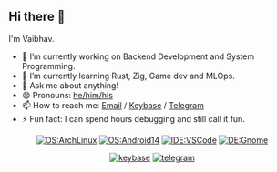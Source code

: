 ## Hi there 👋

<!--
**vaibhavsijaria/vaibhavsijaria** is a ✨ _special_ ✨ repository because its `README.md` (this file) appears on your GitHub profile.

Here are some ideas to get you started:

- 🔭 I’m currently working on ...
- 🌱 I’m currently learning ...
- 👯 I’m looking to collaborate on ...
- 🤔 I’m looking for help with ...
- 💬 Ask me about ...
- 📫 How to reach me: ...
- 😄 Pronouns: ...
- ⚡ Fun fact: ...
-->


I'm Vaibhav.

- 🔭 I’m currently working on Backend Development and System Programming.
- 🌱 I’m currently learning Rust, Zig, Game dev and MLOps.
- 💬 Ask me about anything!
- 😄 Pronouns: [he/him/his]([https://pronoun.is/she](https://en.wikipedia.org/wiki/He_(pronoun)))
- 📫 How to reach me: [Email](mailto:vaibhav@national.shitposting.agency) / [Keybase](https://keybase.io/vaibhav00) / [Telegram](https://t.me/hereticSage)
- ⚡ Fun fact: I can spend hours debugging and still call it fun.

<div align="center">

  [![OS:ArchLinux](https://img.shields.io/badge/OS-ArchLinux-blue?style=flat-square&logo=arch-linux)](https://archlinux.org)
  [![OS:Android14](https://img.shields.io/badge/OS-Android14-green?style=flat-square&logo=android)](https://www.android.com/)
  [![IDE:VSCode](https://img.shields.io/badge/IDE-VSCode-blue?style=flat&logo=vscodium)](https://code.visualstudio.com/)
  [![DE:Gnome](https://img.shields.io/badge/DE-Gnome-black?style=flat&logo=gnome&logoColor=white)](https://www.gnome.org)

  [![keybase](https://img.shields.io/badge/Keybase-Vaibhav00-blue?style=flat-square&logo=keybase)](https://keybase.io/vaibhav00)
  [![telegram](https://img.shields.io/badge/Telegram-hereticSage-blue?style=flat-square&logo=telegram)](https://t.me/hereticSage)
</div>
